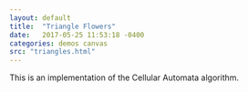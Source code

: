 ```yaml
---
layout: default
title:  "Triangle Flowers"
date:   2017-05-25 11:53:18 -0400
categories: demos canvas
src: "triangles.html"
---
```


This is an implementation of the Cellular Automata algorithm.
